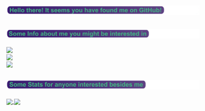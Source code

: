 <h1><img src="/MainTitle.png"></h1>
<h2><img src="/InfoAbtMeTitle.png"></h2>
<p>
  <a href="https:\\www.firstframe.net"><img src="https://img.shields.io/badge/Where%20do%20I%20work%3F-firstframe networkers AG-3a1c71"></a><br>
  <a href="https://www.google.com/maps/place/Z%C3%BCrich/@47.4270996,8.5313151,11z/data=!3m1!4b1!4m5!3m4!1s0x47900a71536df96b:0x63feb85dd77b2e7f!8m2!3d47.359536!4d8.6356452"><img src="https://img.shields.io/badge/Where%20do%20I%20live%3F-Switzerland%2C%20Z%C3%BCrich-3a1c71"></a><br>
  <a href="https://www.python.org/"><img src="https://img.shields.io/badge/What's%20my%20favourite%20Language%3F-Python-3a1c71"></a><br>
</p>

<h2><img src="/StatsTitle.png"></h2>
<a href="https://github.com/anuraghazra/github-readme-stats">
  <img align="center" src="https://github-readme-stats.vercel.app/api?username=RaphaelFrisano&show_icons=truet&theme=vue-dark&bg_color=DEG,3a1c71,614385" height="210"/>
</a>
<a href="https://github.com/anuraghazra/convoychat">
  <img align="center" src="https://github-readme-stats.vercel.app/api/top-langs/?username=RaphaelFrisano&theme=vue-dark&bg_color=DEG,614385,3a1c71" height="210"/>
</a>
